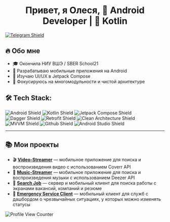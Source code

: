 <div id="header" align="center">
  <h1>
    Привет, я Олеся, 🚀 Android Developer | 💙 Kotlin
  </h1>
</div>
</div>
<!-- TODO:  <a href=www.linkedin.com/in/..." target="_blank">
    <img src="https://img.shields.io/badge/LinkedIn-blue?style=for-the-badge&logo=linkedin&logoColor=white" alt="LinkedIn Shield"/>
  </a> --> 
  <a href="https://t.me/olsyy" target="_blank">
    <img src="https://img.shields.io/badge/Telegram-blue?style=for-the-badge&logo=Telegram&logoColor=white" alt="Telegram Shield"/>
  </a>
</div>

## 🔥 Обо мне
- 🎓 Окончила НИУ ВШЭ / SBER School21
- 💼 Разрабатываю мобильные приложения на Android
- 🎨 Изучаю UI/UX в Jetpack Compose
- 🧩 Фокусируюсь на многомодульности и чистой архитектуре

## 🛠 Tech Stack:
![Android Shield](https://img.shields.io/badge/android-green?style=for-the-badge&logo=android&logoColor=white&color=%2334A853)
![Kotlin Shield](https://img.shields.io/badge/kotlin-purp?style=for-the-badge&logo=kotlin&logoColor=white&color=%237F52FF)
![Jetpack Compose Shield](https://img.shields.io/badge/jetpackcompose-yellow?style=for-the-badge&logo=jetpackcompose&logoColor=white&color=%2318BED4)
![Dagger Shield](https://img.shields.io/badge/🗡️Dagger_2-4d1515?style=for-the-badge&logo=dagger&logoColor=white&color=%23000000)
![Retrofit Shield](https://img.shields.io/badge/Retrofit-000?style=for-the-badge&logo=retrofit2&logoColor=white&color=%234285F4)
![Clean Architecture Shield](https://img.shields.io/badge/Clean_Architecture-dceafe?style=for-the-badge)
![MVVM Shield](https://img.shields.io/badge/MVVM-1f4834?style=for-the-badge)
![Github Shield](https://img.shields.io/badge/github-000.svg?&style=for-the-badge&logo=github&logoColor=fff)
![Android Studio Shield](https://img.shields.io/badge/androidstudio-yellow?style=for-the-badge&logo=androidstudio&logoColor=white&color=%233DDC84)

---

## 📚 Мои проекты 
- 🎬 **[Video-Streamer](https://github.com/olsyy/video-streamer)** — мобильное приложение для поиска и воспроизведения видео с использованием Coverr API  
- 🎵 **[Music-Streamer](https://github.com/olsyy/music-streamer)** — мобильное приложение для поиска и воспроизведения музыки с использованием Deezer API  
- 💼 **[Search Job](https://github.com/olsyy/search-job)** — сервер и мобильный клиент для поиска работы с экранами вакансий, компаний и резюме  
- 🚨 **[Emergency Service Client](https://github.com/olsyy/emergency-service-client)** — мобильный клиент для служб с дашбордом о чрезвычайных ситуациях, у которых можно изменять статусы 

![Profile View Counter](https://komarev.com/ghpvc/?username=olsyy&style=flat-square)

